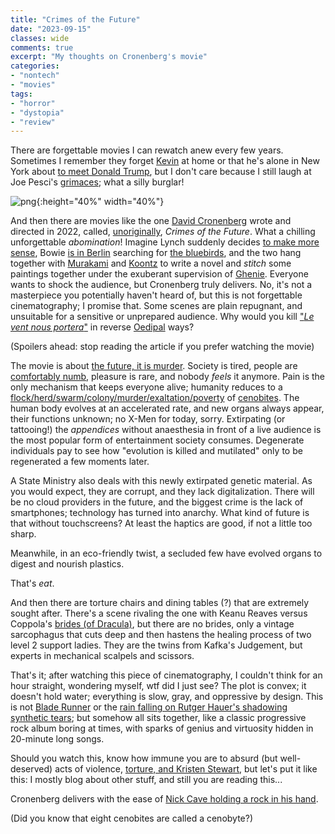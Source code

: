 ```yaml
---
title: "Crimes of the Future"
date: "2023-09-15"
classes: wide
comments: true
excerpt: "My thoughts on Cronenberg's movie"
categories:
- "nontech"
- "movies"
tags:
- "horror"
- "dystopia"
- "review"
---
```


There are forgettable movies I can rewatch anew every few years. Sometimes I remember they forget [Kevin](https://homealone.fandom.com/wiki/Kevin_McCallister) at home or that he's alone in New York about [to meet Donald Trump]({{site.url}}/assets/images/2023-09-15-crimes-of-the-future/kevinanddonald256.jpg), but I don't care because I still laugh at Joe Pesci's [grimaces]({{site.url}}/assets/images/2023-09-15-crimes-of-the-future/joe256.jpg); what a silly burglar!

![png]({{site.url}}/assets/images/2023-09-15-crimes-of-the-future/crimes.jpeg){:height="40%" width="40%"} 

And then there are movies like the one [David Cronenberg](https://en.wikipedia.org/wiki/David_Cronenberg) wrote and directed in 2022, called, [unoriginally](https://en.wikipedia.org/wiki/Crimes_of_the_Future_(1970_film)), *Crimes of the Future*. What a chilling unforgettable *abomination*! Imagine Lynch suddenly decides [to make more sense](https://www.youtube.com/watch?v=JPjh8bWTjtI), Bowie [is in Berlin]({{site.url}}/assets/images/2023-09-15-crimes-of-the-future/berlin256.jpg) searching for [the bluebirds](https://www.youtube.com/watch?v=y-JqH1M4Ya8&t=186s), and the two hang together with [Murakami](https://en.wikipedia.org/wiki/Haruki_Murakami) and [Koontz]({{site.url}}/assets/images/2023-09-15-crimes-of-the-future/koontz256.jpg) to write a novel and *stitch* some paintings together under the exuberant supervision of [Ghenie](https://www.wikiart.org/en/adrian-ghenie). Everyone wants to shock the audience, but Cronenberg truly delivers. No, it's not a masterpiece you potentially haven't heard of, but this is not forgettable cinematography; I promise that. Some scenes are plain repugnant, and unsuitable for a sensitive or unprepared audience. Why would you kill ["*Le vent nous portera*"](https://www.youtube.com/watch?v=NrgcRvBJYBE) in reverse [Oedipal]({{site.url}}/assets/images/2023-09-15-crimes-of-the-future/oedipus256.jpg) ways?

(Spoilers ahead: stop reading the article if you prefer watching the movie)

The movie is about [the future, it is murder](https://www.youtube.com/watch?v=8WlbQRoz3o4&t=57s). Society is tired, people are [comfortably numb](https://www.youtube.com/watch?v=x-xTttimcNk), pleasure is rare, and nobody *feels* it anymore. Pain is the only mechanism that keeps everyone alive; humanity reduces to a [flock/herd/swarm/colony/murder/exaltation/poverty](https://english.lingolia.com/en/grammar/nouns/collective-nouns) of [cenobites](https://en.wikipedia.org/wiki/Cenobite_(Hellraiser)). The human body evolves at an accelerated rate, and new organs always appear, their functions unknown; no X-Men for today, sorry. Extirpating (or tattooing!) the *appendices* without anaesthesia in front of a live audience is the most popular form of entertainment society consumes. Degenerate individuals pay to see how "evolution is killed and mutilated" only to be regenerated a few moments later.

A State Ministry also deals with this newly extirpated genetic material. As you would expect, they are corrupt, and they lack digitalization. There will be no cloud providers in the future, and the biggest crime is the lack of smartphones; technology has turned into anarchy. What kind of future is that without touchscreens? At least the haptics are good, if not a little too sharp.

Meanwhile, in an eco-friendly twist, a secluded few have evolved organs to digest and nourish plastics.

That's *eat*. 

And then there are torture chairs and dining tables (?) that are extremely sought after. There's a scene rivaling the one with Keanu Reaves versus Coppola's [brides (of Dracula)]({{site.url}}/assets/images/2023-09-15-crimes-of-the-future/keanu256.jpg), but there are no brides, only a vintage sarcophagus that cuts deep and then hastens the healing process of two level 2 support ladies. They are the twins from Kafka's Judgement, but experts in mechanical scalpels and scissors. 

That's it; after watching this piece of cinematography, I couldn't think for an hour straight, wondering myself, wtf did I just see? The plot is convex; it doesn't hold water; everything is slow, gray, and oppressive by design. This is not [Blade Runner](https://en.wikipedia.org/wiki/Blade_Runner) or the [rain falling on Rutger Hauer's shadowing synthetic tears](https://www.youtube.com/watch?v=NoAzpa1x7jU); but somehow all sits together, like a classic progressive rock album boring at times, with sparks of genius and virtuosity hidden in 20-minute long songs. 

Should you watch this, know how immune you are to absurd (but well-deserved) acts of violence, [torture, and Kristen Stewart](https://www.youtube.com/watch?v=79DlZh-LIFk), but let's put it like this: I mostly blog about other stuff, and still you are reading this...

Cronenberg delivers with the ease of [Nick Cave holding a rock in his hand](https://www.youtube.com/watch?v=lDpnjE1LUvE&t=204s).

(Did you know that eight cenobites are called a cenobyte?)


